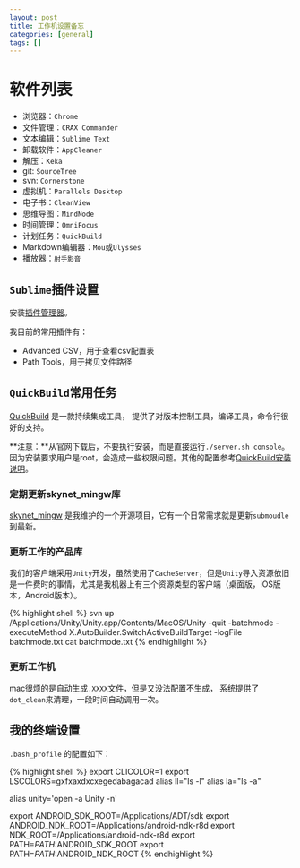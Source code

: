 ```yaml
---
layout: post
title: 工作机设置备忘
categories: [general]
tags: []
---
```


# 软件列表

* 浏览器：`Chrome`
* 文件管理：`CRAX Commander`
* 文本编辑：`Sublime Text`
* 卸载软件：`AppCleaner`
* 解压：`Keka`
* git: `SourceTree`
* svn: `Cornerstone`
* 虚拟机：`Parallels Desktop`
* 电子书：`CleanView`
* 思维导图：`MindNode`
* 时间管理：`OmniFocus`
* 计划任务：`QuickBuild`
* Markdown编辑器：`Mou`或`Ulysses`
* 播放器：`射手影音`


## `Sublime`插件设置

安装[插件管理器](https://packagecontrol.io/installation)。

我目前的常用插件有：

* Advanced CSV，用于查看csv配置表
* Path Tools，用于拷贝文件路径


## `QuickBuild`常用任务
[QuickBuild](http://www.pmease.com/) 是一款持续集成工具，
提供了对版本控制工具，编译工具，命令行很好的支持。

**注意：**从官网下载后，不要执行安装，而是直接运行`./server.sh console`。因为安装要求用户是root，会造成一些权限问题。其他的配置参考[QuickBuild安装说明](http://pureivan.blog.51cto.com/2035414/1607215)。

### 定期更新skynet_mingw库
[skynet_mingw](https://github.com/dpull/skynet-mingw) 是我维护的一个开源项目，它有一个日常需求就是更新`submoudle`到最新。

### 更新工作的产品库
我们的客户端采用`Unity`开发，虽然使用了`CacheServer`，但是`Unity`导入资源依旧是一件费时的事情，尤其是我机器上有三个资源类型的客户端（桌面版，iOS版本，Android版本）。

{% highlight shell %}
svn up
/Applications/Unity/Unity.app/Contents/MacOS/Unity -quit -batchmode -executeMethod X.AutoBuilder.SwitchActiveBuildTarget -logFile batchmode.txt
cat batchmode.txt
{% endhighlight %}

### 更新工作机
mac很烦的是自动生成`.XXXX`文件，但是又没法配置不生成，
系统提供了`dot_clean`来清理，一段时间自动调用一次。

## 我的终端设置

`.bash_profile` 的配置如下：

{% highlight shell %}
export CLICOLOR=1
export LSCOLORS=gxfxaxdxcxegedabagacad
alias ll="ls -l"
alias la="ls -a"

alias unity='open -a Unity -n'

export ANDROID_SDK_ROOT=/Applications/ADT/sdk
export ANDROID_NDK_ROOT=/Applications/android-ndk-r8d
export NDK_ROOT=/Applications/android-ndk-r8d
export PATH=$PATH:$ANDROID_SDK_ROOT
export PATH=$PATH:$ANDROID_NDK_ROOT 
{% endhighlight %}